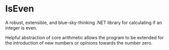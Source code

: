 # IsEven

A robust, extensible, and blue-sky-thinking .NET library for calculating if an integer is even.

Helpful abstraction of core arithmetic allows the program to be extended for the introduction of new numbers or opinions towards the number zero.
